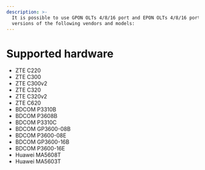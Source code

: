 ```yaml
---
description: >-
  It is possible to use GPON OLTs 4/8/16 port and EPON OLTs 4/8/16 ports
  versions of the following vendors and models:
---
```


# Supported hardware

* ZTE C220
* ZTE C300
* ZTE C300v2
* ZTE C320
* ZTE C320v2
* ZTE C620
* BDCOM P3310B
* BDCOM P3608B
* BDCOM P3310C
* BDCOM GP3600-08B
* BDCOM P3600-08E
* BDCOM GP3600-16B
* BDCOM P3600-16E
* Huawei MA5608T
* Huawei MA5603T
